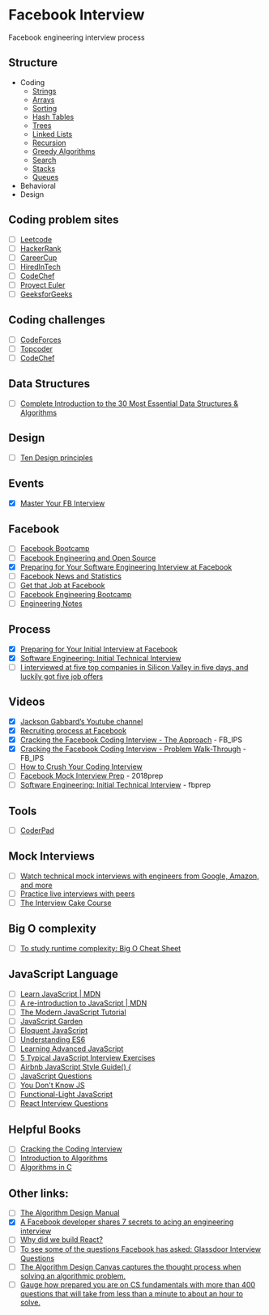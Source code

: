 # Facebook Interview
Facebook engineering interview process

## Structure
- Coding
  * [Strings](./CODING_STRINGS.md)
  * [Arrays](./CODING_ARRAYS.md)
  * [Sorting](./CODING_SORTING.md)
  * [Hash Tables](./CODING_HASH_TABLES.md)
  * [Trees](./CODING_TREES.md)
  * [Linked Lists](./CODING_LINKED_LISTS.md)
  * [Recursion](./CODING_RECURSION.md)
  * [Greedy Algorithms](./CODING_GREEDY_ALGORITHMS.md)
  * [Search](./CODING_SEARCH.md)
  * [Stacks](./CODING_STACKS.md)
  * [Queues](./CODING_QUEUES.md)
- Behavioral
- Design

## Coding problem sites
- [ ] [Leetcode](https://leetcode.com/problemset/all)
- [ ] [HackerRank](https://www.hackerrank.com/test/61sq9qfa63d/06a0a3f1a21d17dbad04a24fb285b5ce)
- [ ] [CareerCup](https://www.careercup.com/page?pid=facebook-interview-questions)
- [ ] [HiredInTech](https://www.hiredintech.com/)
- [ ] [CodeChef](https://www.codechef.com/)
- [ ] [Proyect Euler](https://projecteuler.net/index.php)
- [ ] [GeeksforGeeks](https://www.geeksforgeeks.org/facebook-interview-preparation/)

## Coding challenges
- [ ] [CodeForces](https://codeforces.com)
- [ ] [Topcoder](https://www.topcoder.com)
- [ ] [CodeChef](https://www.codechef.com)

## Data Structures
- [ ] [Complete Introduction to the 30 Most Essential Data Structures & Algorithms](https://dev.to/iuliagroza/complete-introduction-to-the-30-most-essential-data-structures-algorithms-43kd)

## Design
- [ ] [Ten Design principles](https://docs.microsoft.com/en-us/azure/architecture/guide/design-principles)

## Events
- [x] [Master Your FB Interview](http://www.eventbrite.com/o/facebook-london-master-your-fb-interview-8037667565)

## Facebook
- [ ] [Facebook Bootcamp](https://www.businessinsider.com/inside-facebook-engineer-bootcamp-2016-3)
- [ ] [Facebook Engineering and Open Source](https://code.fb.com/tag/frontend/)
- [x] [Preparing for Your Software Engineering Interview at Facebook](https://www.facebook.com/careers/life/preparing-for-your-software-engineering-interview-at-facebook)
- [ ] [Facebook News and Statistics](https://newsroom.fb.com/)
- [ ] [Get that Job at Facebook](https://www.facebook.com/notes/facebook-engineering/get-that-job-at-facebook/10150964382448920)
- [ ] [Facebook Engineering Bootcamp](https://www.facebook.com/notes/facebook-engineering/facebook-engineering-bootcamp/177577963919/)
- [ ] [Engineering Notes](https://www.facebook.com/pg/Engineering/notes/)

## Process
- [x] [Preparing for Your Initial Interview at Facebook](https://www.facebook.com/careers/FEE-prep-initial)
- [x] [Software Engineering: Initial Technical Interview](https://www.facebook.com/careers/life/interview_prep_video/?token=gdHrKVHYSARPr81L88wQ3DU9VueyEqcnUzZSXOlp85dj3G4TMV7rkwPmPRQlBuAm&id=311151072319467)
- [ ] [I interviewed at five top companies in Silicon Valley in five days, and luckily got five job offers](https://medium.com/@XiaohanZeng/i-interviewed-at-five-top-companies-in-silicon-valley-in-five-days-and-luckily-got-five-job-offers-25178cf74e0f)

## Videos
- [x] [Jackson Gabbard’s Youtube channel](https://www.youtube.com/channel/UCcdCkJKXlRoXVD03eo-q8mQ)
- [x] [Recruiting process at Facebook](https://youtu.be/N233T0epWTs)
- [x] [Cracking the Facebook Coding Interview - The Approach](https://vimeo.com/interviewprepsession/theapproach) - FB_IPS
- [x] [Cracking the Facebook Coding Interview - Problem Walk-Through](https://vimeo.com/interviewprepsession/problemwalkthrough) - FB_IPS
- [ ] [How to Crush Your Coding Interview](https://www.facebook.com/Engineering/videos/10152735777427200/?v=10152735777427200)
- [ ] [Facebook Mock Interview Prep](https://vimeo.com/275298962) - 2018prep
- [ ] [Software Engineering: Initial Technical Interview](https://vimeo.com/357608978) - fbprep

## Tools
- [ ] [CoderPad](https://coderpad.io/)

## Mock Interviews
- [ ] [Watch technical mock interviews with engineers from Google, Amazon, and more](https://interviewing.io/recordings)
- [ ] [Practice live interviews with peers](https://www.pramp.com)
- [ ] [The Interview Cake Course](https://www.interviewcake.com/table-of-contents)

## Big O complexity
- [ ] [To study runtime complexity: Big O Cheat Sheet](https://www.interviewcake.com/article/python/big-o-notation-time-and-space-complexity)

## JavaScript Language
- [ ] [Learn JavaScript | MDN](https://developer.mozilla.org/en-US/Learn/JavaScript)
- [ ] [A re-introduction to JavaScript | MDN](https://developer.mozilla.org/en-US/docs/Web/JavaScript/A_re-introduction_to_JavaScript)
- [ ] [The Modern JavaScript Tutorial](http://javascript.info)
- [ ] [JavaScript Garden](http://bonsaiden.github.io/JavaScript-Garden)
- [ ] [Eloquent JavaScript](https://eloquentjavascript.net)
- [ ] [Understanding ES6](https://leanpub.com/understandinges6/read)
- [ ] [Learning Advanced JavaScript](http://ejohn.org/apps/learn)
- [ ] [5 Typical JavaScript Interview Exercises](https://www.sitepoint.com/5-typical-javascript-interview-exercises/)
- [ ] [Airbnb JavaScript Style Guide() {](https://github.com/airbnb/javascript)
- [ ] [JavaScript Questions](https://github.com/lydiahallie/javascript-questions)
- [ ] [You Don't Know JS](https://github.com/getify/You-Dont-Know-JS)
- [ ] [Functional-Light JavaScript](https://github.com/getify/Functional-Light-JS)
- [ ] [React Interview Questions](https://github.com/sudheerj/reactjs-interview-questions)

## Helpful Books
- [ ] [Cracking the Coding Interview](https://www.amazon.com/dp/0984782850/)
- [ ] [Introduction to Algorithms](https://www.amazon.com/dp/0262033844)
- [ ] [Algorithms in C](https://www.amazon.com/Algorithms-Parts-1-5-Bundle-Fundamentals/dp/0201756080)

## Other links:
- [ ] [The Algorithm Design Manual](http://www.amazon.com/Algorithm-Design-Manual-Steve-Skiena/dp/0387948600)
- [x] [A Facebook developer shares 7 secrets to acing an engineering interview](https://www.businessinsider.com/how-to-prepare-for-facebook-engineering-interview-2016-3)
- [ ] [Why did we build React?](https://reactjs.org/blog/2013/06/05/why-react.html)
- [ ] [To see some of the questions Facebook has asked: Glassdoor Interview Questions](https://www.glassdoor.com/Interview/Facebook-Software-Engineer-Interview-Questions-EI_IE40772.0,8_KO9,26.htm?sort.sortType=RD&sort.ascending=false)
- [ ] [The Algorithm Design Canvas captures the thought process when solving an
algorithmic problem. ](https://www.hiredintech.com/classrooms/algorithm-design/lesson/78)
- [ ] [Gauge how prepared you are on CS fundamentals with more than 400 questions that
will take from less than a minute to about an hour to solve. ](https://www.interviewbit.com/)
